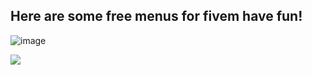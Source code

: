 <h2/> Here are some free menus for fivem have fun! </h2>

![image](https://media1.tenor.com/images/3b2222bbdf79109e8978e6398c6d3609/tenor.gif?itemid=17194483)

<img src="https://discord.com/api/guilds/518416927023169566/widget.png?style=banner4" src="https://discord.gg/bEBxj5g"/>
